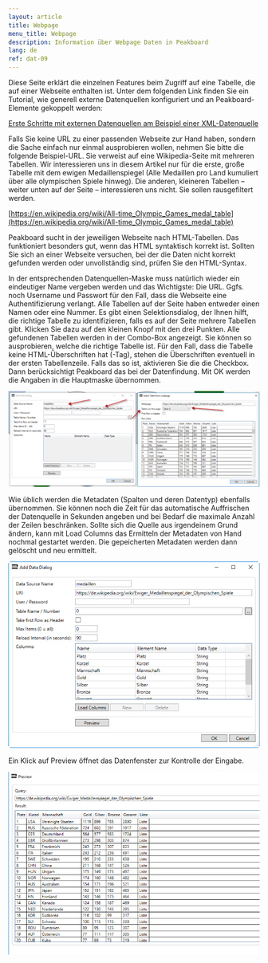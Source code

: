 ```yaml
---
layout: article
title: Webpage
menu_title: Webpage
description: Information über Webpage Daten in Peakboard
lang: de
ref: dat-09
---
```

Diese Seite erklärt die einzelnen Features beim Zugriff auf eine Tabelle, die auf einer Webseite enthalten ist. Unter dem folgenden Link finden Sie ein Tutorial, wie generell externe Datenquellen konfiguriert und an Peakboard-Elemente gekoppelt werden:



[Erste Schritte mit externen Datenquellen am Beispiel einer XML-Datenquelle]()


Falls Sie keine URL zu einer passenden Webseite zur Hand haben, sondern die Sache einfach nur einmal ausprobieren wollen, nehmen Sie bitte die folgende Beispiel-URL. Sie verweist auf eine Wikipedia-Seite mit mehreren Tabellen. Wir interessieren uns in diesem Artikel nur für die erste, große Tabelle mit dem ewigen Medaillenspiegel (Alle Medaillen pro Land kumuliert über alle olympischen Spiele hinweg). Die anderen, kleineren Tabellen – weiter unten auf der Seite – interessieren uns nicht. Sie sollen rausgefiltert werden.


[https://en.wikipedia.org/wiki/All-time_Olympic_Games_medal_table](https://en.wikipedia.org/wiki/All-time_Olympic_Games_medal_table)

Peakboard sucht in der jeweiligen Webseite nach HTML-Tabellen. Das funktioniert besonders gut, wenn das HTML syntaktisch korrekt ist. Sollten Sie sich an einer Webseite versuchen, bei der die Daten nicht korrekt gefunden werden oder unvollständig sind, prüfen Sie den HTML-Syntax.

In der entsprechenden Datenquellen-Maske muss natürlich wieder ein eindeutiger Name vergeben werden und das Wichtigste: Die URL. Ggfs. noch Username und Passwort für den Fall, dass die Webseite eine Authentifizierung verlangt. Alle Tabellen auf der Seite haben entweder einen Namen oder eine Nummer. Es gibt einen Selektionsdialog, der Ihnen hilft, die richtige Tabelle zu identifizieren, falls es auf der Seite mehrere Tabellen gibt. Klicken Sie dazu auf den kleinen Knopf mit den drei Punkten. Alle gefundenen Tabellen werden in der Combo-Box angezeigt. Sie können so ausprobieren, welche die richtige Tabelle ist. Für den Fall, dass die Tabelle keine HTML-Überschriften hat (<th>-Tag), stehen die Überschriften eventuell in der ersten Tabellenzeile. Falls das so ist, aktivieren Sie die die Checkbox. Dann berücksichtigt Peakboard das bei der Datenfindung. Mit OK werden die Angaben in die Hauptmaske übernommen.

![image_1](/assets/images/Data_Sources/Webpage/Webpage01.png)

Wie üblich werden die Metadaten (Spalten und deren Datentyp) ebenfalls übernommen. Sie können noch die Zeit für das automatische Auffrischen der Datenquelle in Sekunden angeben und bei Bedarf die maximale Anzahl der Zeilen beschränken. Sollte sich die Quelle aus irgendeinem Grund ändern, kann mit Load Columns das Ermitteln der Metadaten von Hand nochmal gestartet werden. Die gepeicherten Metadaten werden dann gelöscht und neu ermittelt.

![image_1](/assets/images/Data_Sources/Webpage/Webpage02.png)

Ein Klick auf Preview öffnet das Datenfenster zur Kontrolle der Eingabe.

![image_1](/assets/images/Data_Sources/Webpage/Webpage03.png)

